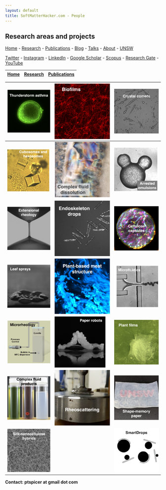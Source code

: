 ```yaml
---
layout: default
title: SoftMatterHacker.com - People
---
```


## Research areas and projects

 [Home](index.md) - [Research](research.md) - [Publications](publications.md) - [Blog](blog.md) - [Talks](talks.md) - [About](people.md) - [UNSW](https://research.unsw.edu.au/people/associate-professor-patrick-spicer)
 
 [Twitter](http://twitter.com/SoftMatterHackr/) -  [Instagram](http://instagram.com/softmatterhacker/) -  [LinkedIn](http://www.linkedin.com/pub/pat-spicer/2/41a/8b3) -  [Google Scholar](http://scholar.google.com/citations?hl=en&user=PyAxphYAAAAJ&view_op=list_works&pagesize=100) - 
 [Scopus](http://www.scopus.com/authid/detail.url?origin=resultslist&authorId=56210450800) -  [Research Gate](http://www.researchgate.net/profile/Patrick_Spicer/) - [YouTube](https://www.youtube.com/user/ptspicer)

| [Home](index.md)| [Research](research.md) | [Publications](publications.md) |
| :---:   | :---: | :---: |



| ![Image](/projects/asthma.png) | ![Image](/projects/biofilms.png)   | ![Image](/projects/comets.png)    |
| :----:   | :----: | :----: |
| ![Image](/projects/cubosomes.png) | ![Image](/projects/dissolution.png)   | ![Image](/projects/emulsionarrest.png)    |
| ![Image](/projects/extension.png) | ![Image](/projects/endoskeleton.png)   | ![Image](/projects/jellyfish.png)    |
| ![Image](/projects/leafsprays.png) | ![Image](/projects/meat.png)   | ![Image](/projects/microfluidics.png)    |
| ![Image](/projects/microrheo.png) | ![Image](/projects/paperbots.png)   | ![Image](/projects/plantplasters.png)    |
| ![Image](/projects/product.png) | ![Image](/projects/rheoscatter.png)   | ![Image](/projects/shapemem.png)    |
| ![Image](/projects/silkcellulose.png) |  | ![Image](/projects/smartdrops.png)    |


**Contact: ptspicer at gmail dot com**